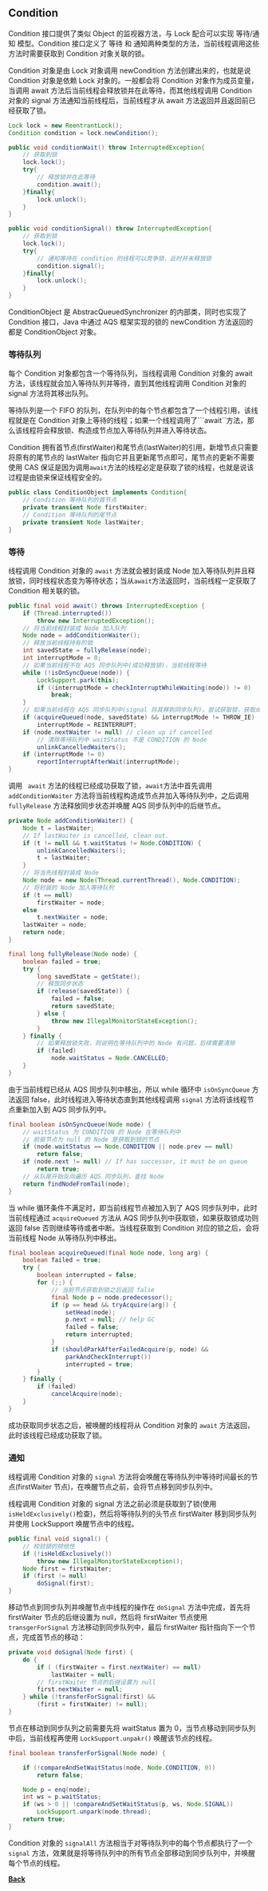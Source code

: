 ## Condition

Condition 接口提供了类似 Object 的监视器方法，与 Lock 配合可以实现 等待/通知 模型。Condition 接口定义了 等待 和 通知两种类型的方法，当前线程调用这些方法时需要获取到 Condition 对象关联的锁。


Condition 对象是由 Lock 对象调用 newCondition 方法创建出来的，也就是说 Condition 对象是依赖 Lock 对象的。一般都会将 Condition 对象作为成员变量，当调用 await 方法后当前线程会释放锁并在此等待，而其他线程调用 Condition 对象的 signal 方法通知当前线程后，当前线程才从 await 方法返回并且返回前已经获取了锁。
```java
Lock lock = new ReentrantLock();
Condition condition = lock.newCondition();

public void conditionWait() throw InterruptedException{
    // 获取到锁
    lock.lock();
    try{
        // 释放锁并在此等待
        condition.await();
    }finally{
        lock.unlock();
    }
}

public void conditionSignal() throw InterruptedException{
    // 获取到锁
    lock.lock();
    try{
        // 通知等待在 condition 的线程可以竞争锁，此时并未释放锁
        condition.signal();
    }finally{
        lock.unlock();
    }
}
```
ConditionObject 是 AbstracQueuedSynchronizer 的内部类，同时也实现了 Condition 接口，Java 中通过 AQS 框架实现的锁的 newCondition 方法返回的都是 ConditionObject 对象。

### 等待队列

每个 Condition 对象都包含一个等待队列，当线程调用 Condition 对象的 await 方法，该线程就会加入等待队列并等待，直到其他线程调用 Condition 对象的 signal 方法将其移出队列。

等待队列是一个 FIFO 的队列，在队列中的每个节点都包含了一个线程引用，该线程就是在 Condition 对象上等待的线程；如果一个线程调用了```await``方法，那么该线程将会释放锁、构造成节点加入等待队列并进入等待状态。

Condition 拥有首节点(firstWaiter)和尾节点(lastWaiter)的引用，新增节点只需要将原有的尾节点的 lastWaiter 指向它并且更新尾节点即可，尾节点的更新不需要使用 CAS 保证是因为调用```await```方法的线程必定是获取了锁的线程，也就是说该过程是由锁来保证线程安全的。
```java
public class ConditionObject implements Condition{
    // Condition 等待队列的首节点
    private transient Node firstWaiter;
    // Condition 等待队列的尾节点
    private transient Node lastWaiter;
}
```

### 等待

线程调用 Condition 对象的 ```await``` 方法就会被封装成 Node 加入等待队列并且释放锁，同时线程状态变为等待状态；当从```await```方法返回时，当前线程一定获取了 Condition 相关联的锁。
```java
public final void await() throws InterruptedException {
    if (Thread.interrupted())
        throw new InterruptedException();
    // 将当前线程封装成 Node 加入队列
    Node node = addConditionWaiter();
    // 释放当前线程持有的锁
    int savedState = fullyRelease(node);
    int interruptMode = 0;
    // 如果当前线程不在 AQS 同步队列中(成功释放锁)，当前线程等待
    while (!isOnSyncQueue(node)) {
        LockSupport.park(this);
        if ((interruptMode = checkInterruptWhileWaiting(node)) != 0)
            break;
    }
    // 如果当前线程在 AQS 同步队列中(signal 将其移到同步队列)，尝试获取锁，获取成功返回 false
    if (acquireQueued(node, savedState) && interruptMode != THROW_IE)
        interruptMode = REINTERRUPT;
    if (node.nextWaiter != null) // clean up if cancelled
        // 清除等待队列中 waitStatus 不是 CONDITION 的 Node
        unlinkCancelledWaiters();
    if (interruptMode != 0)
        reportInterruptAfterWait(interruptMode);
}
```
调用 ``` await``` 方法的线程已经成功获取了锁，```await```方法中首先调用 ```addConditionWaiter``` 方法将当前线程构造成节点并加入等待队列中，之后调用 ```fullyRelease``` 方法释放同步状态并唤醒 AQS 同步队列中的后继节点。
```java
private Node addConditionWaiter() {
    Node t = lastWaiter;
    // If lastWaiter is cancelled, clean out.
    if (t != null && t.waitStatus != Node.CONDITION) {
        unlinkCancelledWaiters();
        t = lastWaiter;
    }
    // 将当先线程封装成 Node
    Node node = new Node(Thread.currentThread(), Node.CONDITION);
    // 将封装的 Node 加入等待队列
    if (t == null)
        firstWaiter = node;
    else
        t.nextWaiter = node;
    lastWaiter = node;
    return node;
}

final long fullyRelease(Node node) {
    boolean failed = true;
    try {
        long savedState = getState();
        // 释放同步状态
        if (release(savedState)) {
            failed = false;
            return savedState;
        } else {
            throw new IllegalMonitorStateException();
        }
    } finally {
        // 如果释放锁失败，则说明在等待队列中的 Node 有问题，后续需要清除
        if (failed)
            node.waitStatus = Node.CANCELLED;
    }
}
```

由于当前线程已经从 AQS 同步队列中移出，所以 while 循环中 ```isOnSyncQueue``` 方法返回 false，此时线程进入等待状态直到其他线程调用 ```signal``` 方法将该线程节点重新加入到 AQS 同步队列中。
```java
final boolean isOnSyncQueue(Node node) {
    // waitStatus 为 CONDITION 的 Node 在等待队列中
    // 前驱节点为 null 的 Node 是获取到锁的节点
    if (node.waitStatus == Node.CONDITION || node.prev == null)
        return false;
    if (node.next != null) // If has successor, it must be on queue
        return true;
    // 从队尾开始反向遍历 AQS 同步队列，查找 Node
    return findNodeFromTail(node);
}
```

当 while 循环条件不满足时，即当前线程节点被加入到了 AQS 同步队列中，此时当前线程通过 ```acquireQueued``` 方法从 AQS 同步队列中获取锁，如果获取锁成功则返回 false 否则继续等待或者中断。当线程获取到 Condition 对应的锁之后，会将当前线程 Node 从等待队列中移出。
```java
final boolean acquireQueued(final Node node, long arg) {
    boolean failed = true;
    try {
        boolean interrupted = false;
        for (;;) {
            // 当前节点获取到锁之后返回 false
            final Node p = node.predecessor();
            if (p == head && tryAcquire(arg)) {
                setHead(node);
                p.next = null; // help GC
                failed = false;
                return interrupted;
            }
            if (shouldParkAfterFailedAcquire(p, node) &&
                parkAndCheckInterrupt())
                interrupted = true;
        }
    } finally {
        if (failed)
            cancelAcquire(node);
    }
}
```
成功获取同步状态之后，被唤醒的线程将从 Condition 对象的 ```await``` 方法返回，此时该线程已经成功获取了锁。

### 通知

线程调用 Condition 对象的 ```signal``` 方法将会唤醒在等待队列中等待时间最长的节点(firstWaiter 节点)，在唤醒节点之前，会将节点移到同步队列中。

线程调用 Condition 对象的 signal 方法之前必须是获取到了锁(使用 ```isHeldExclusively()```检查)，然后将等待队列的头节点 firstWaiter 移到同步队列并使用 LockSupport 唤醒节点中的线程。
```java
public final void signal() {
    // 校验锁的排他性
    if (!isHeldExclusively())
        throw new IllegalMonitorStateException();
    Node first = firstWaiter;
    if (first != null)
        doSignal(first);
}
```

移动节点到同步队列并唤醒节点中线程的操作在 ```doSignal``` 方法中完成，首先将 firstWaiter 节点的后继设置为 null，然后将 firstWaiter 节点使用 ```transgerForSignal``` 方法移动到同步队列中，最后 firstWaiter 指针指向下一个节点，完成首节点的移动：
```java
private void doSignal(Node first) {
    do {
        if ( (firstWaiter = first.nextWaiter) == null)
            lastWaiter = null;
        // firstWaiter 节点的后继设置为 null
        first.nextWaiter = null;
    } while (!transferForSignal(first) &&
        (first = firstWaiter) != null);
}
```

节点在移动到同步队列之前需要先将 waitStatus 置为 0，当节点移动到同步队列中后，当前线程再使用 ```LockSupport.unpakr()``` 唤醒该节点的线程。
```java
final boolean transferForSignal(Node node) {

    if (!compareAndSetWaitStatus(node, Node.CONDITION, 0))
        return false;

    Node p = enq(node);
    int ws = p.waitStatus;
    if (ws > 0 || !compareAndSetWaitStatus(p, ws, Node.SIGNAL))
        LockSupport.unpark(node.thread);
    return true;
}
```

Condition 对象的 ```signalAll``` 方法相当于对等待队列中的每个节点都执行了一个 ```signal``` 方法，效果就是将等待队列中的所有节点全部移动到同步队列中，并唤醒每个节点的线程。


**[Back](../../)**